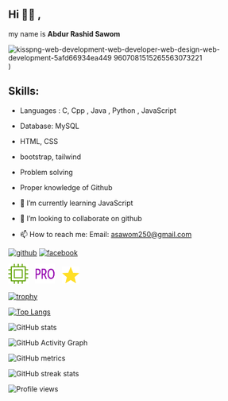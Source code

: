 ## Hi  🙋‍♂️ ,<br> 
my name is <strong> Abdur Rashid Sawom </strong> <br>

![kisspng-web-development-web-developer-web-design-web-development-5afd66934ea449 9607081515265563073221](https://user-images.githubusercontent.com/64780532/119230147-cefc3880-bb3c-11eb-8314-ebbf2bebc4a4.png))

## Skills: 
- Languages : C, Cpp , Java , Python , JavaScript 
- Database: MySQL
-  HTML, CSS  
-  bootstrap, tailwind 
-  Problem solving
-  Proper knowledge of Github

- 🌱 I’m currently learning JavaScript 
- 👯 I’m looking to collaborate on github 
- 📫 How to reach me:  Email: asawom250@gmail.com 


[<img src='https://cdn.jsdelivr.net/npm/simple-icons@3.0.1/icons/github.svg' alt='github' height='40'>](https://github.com/Sawom)  [<img src='https://cdn.jsdelivr.net/npm/simple-icons@3.0.1/icons/facebook.svg' alt='facebook' height='40'>](https://www.facebook.com/https://www.facebook.com/profile.php?id=100008733311858)  

<a href='https://docs.github.com/en/developers'><img src='https://raw.githubusercontent.com/acervenky/animated-github-badges/master/assets/devbadge.gif' width='40' height='40'></a> <a href='https://github.com/pricing'><img src='https://raw.githubusercontent.com/acervenky/animated-github-badges/master/assets/pro.gif' width='40' height='40'></a> <a href='https://stars.github.com/'><img src='https://raw.githubusercontent.com/acervenky/animated-github-badges/master/assets/starbadge.gif' width='35' height='35'></a> 

[![trophy](https://github-profile-trophy.vercel.app/?username=Sawom)](https://github.com/ryo-ma/github-profile-trophy)

[![Top Langs](https://github-readme-stats.vercel.app/api/top-langs/?username=Sawom)](https://github.com/anuraghazra/github-readme-stats)

![GitHub stats](https://github-readme-stats.vercel.app/api?username=Sawom&show_icons=true&count_private=true)  

![GitHub Activity Graph](https://activity-graph.herokuapp.com/graph?username=Sawom)  

![GitHub metrics](https://metrics.lecoq.io/Sawom)  

![GitHub streak stats](https://github-readme-streak-stats.herokuapp.com/?user=Sawom)  

![Profile views](https://gpvc.arturio.dev/Sawom)  
